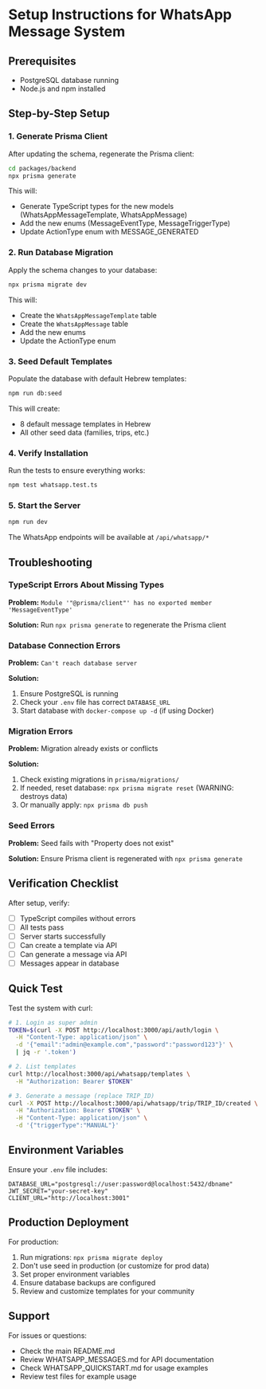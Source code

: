 # Setup Instructions for WhatsApp Message System

## Prerequisites

- PostgreSQL database running
- Node.js and npm installed

## Step-by-Step Setup

### 1. Generate Prisma Client

After updating the schema, regenerate the Prisma client:

```bash
cd packages/backend
npx prisma generate
```

This will:

- Generate TypeScript types for the new models (WhatsAppMessageTemplate, WhatsAppMessage)
- Add the new enums (MessageEventType, MessageTriggerType)
- Update ActionType enum with MESSAGE_GENERATED

### 2. Run Database Migration

Apply the schema changes to your database:

```bash
npx prisma migrate dev
```

This will:

- Create the `WhatsAppMessageTemplate` table
- Create the `WhatsAppMessage` table
- Add the new enums
- Update the ActionType enum

### 3. Seed Default Templates

Populate the database with default Hebrew templates:

```bash
npm run db:seed
```

This will create:

- 8 default message templates in Hebrew
- All other seed data (families, trips, etc.)

### 4. Verify Installation

Run the tests to ensure everything works:

```bash
npm test whatsapp.test.ts
```

### 5. Start the Server

```bash
npm run dev
```

The WhatsApp endpoints will be available at `/api/whatsapp/*`

## Troubleshooting

### TypeScript Errors About Missing Types

**Problem:** `Module '"@prisma/client"' has no exported member 'MessageEventType'`

**Solution:** Run `npx prisma generate` to regenerate the Prisma client

### Database Connection Errors

**Problem:** `Can't reach database server`

**Solution:**

1. Ensure PostgreSQL is running
2. Check your `.env` file has correct `DATABASE_URL`
3. Start database with `docker-compose up -d` (if using Docker)

### Migration Errors

**Problem:** Migration already exists or conflicts

**Solution:**

1. Check existing migrations in `prisma/migrations/`
2. If needed, reset database: `npx prisma migrate reset` (WARNING: destroys data)
3. Or manually apply: `npx prisma db push`

### Seed Errors

**Problem:** Seed fails with "Property does not exist"

**Solution:** Ensure Prisma client is regenerated with `npx prisma generate`

## Verification Checklist

After setup, verify:

- [ ] TypeScript compiles without errors
- [ ] All tests pass
- [ ] Server starts successfully
- [ ] Can create a template via API
- [ ] Can generate a message via API
- [ ] Messages appear in database

## Quick Test

Test the system with curl:

```bash
# 1. Login as super admin
TOKEN=$(curl -X POST http://localhost:3000/api/auth/login \
  -H "Content-Type: application/json" \
  -d '{"email":"admin@example.com","password":"password123"}' \
  | jq -r '.token')

# 2. List templates
curl http://localhost:3000/api/whatsapp/templates \
  -H "Authorization: Bearer $TOKEN"

# 3. Generate a message (replace TRIP_ID)
curl -X POST http://localhost:3000/api/whatsapp/trip/TRIP_ID/created \
  -H "Authorization: Bearer $TOKEN" \
  -H "Content-Type: application/json" \
  -d '{"triggerType":"MANUAL"}'
```

## Environment Variables

Ensure your `.env` file includes:

```env
DATABASE_URL="postgresql://user:password@localhost:5432/dbname"
JWT_SECRET="your-secret-key"
CLIENT_URL="http://localhost:3001"
```

## Production Deployment

For production:

1. Run migrations: `npx prisma migrate deploy`
2. Don't use seed in production (or customize for prod data)
3. Set proper environment variables
4. Ensure database backups are configured
5. Review and customize templates for your community

## Support

For issues or questions:

- Check the main README.md
- Review WHATSAPP_MESSAGES.md for API documentation
- Check WHATSAPP_QUICKSTART.md for usage examples
- Review test files for example usage

